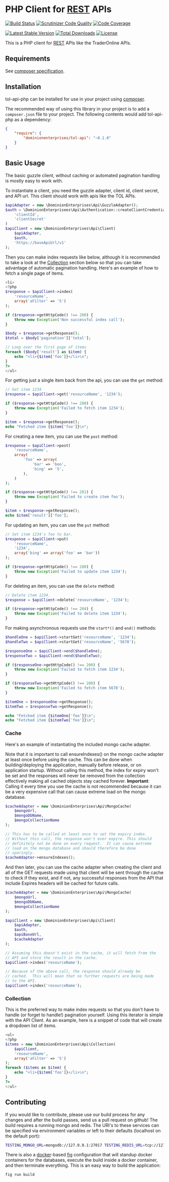 # PHP Client for [REST](http://en.wikipedia.org/wiki/Representational_state_transfer) APIs

[![Build Status](http://img.shields.io/travis/dominionenterprises/tol-api-php.svg?style=flat)](https://travis-ci.org/dominionenterprises/tol-api-php)
[![Scrutinizer Code Quality](http://img.shields.io/scrutinizer/g/dominionenterprises/tol-api-php.svg?style=flat)](https://scrutinizer-ci.com/g/dominionenterprises/tol-api-php/)
[![Code Coverage](http://img.shields.io/scrutinizer/coverage/g/dominionenterprises/tol-api-php.svg?style=flat)](https://scrutinizer-ci.com/g/dominionenterprises/tol-api-php/)

[![Latest Stable Version](http://img.shields.io/packagist/v/dominionenterprises/tol-api.svg?style=flat)](https://packagist.org/packages/dominionenterprises/tol-api)
[![Total Downloads](http://img.shields.io/packagist/dt/dominionenterprises/tol-api.svg?style=flat)](https://packagist.org/packages/dominionenterprises/tol-api)
[![License](http://img.shields.io/packagist/l/dominionenterprises/tol-api.svg?style=flat)](https://packagist.org/packages/dominionenterprises/tol-api)

This is a PHP client for [REST](http://en.wikipedia.org/wiki/Representational_state_transfer) APIs like the TraderOnline APIs.

## Requirements

See [composer specification](composer.json).

## Installation

tol-api-php can be installed for use in your project using [composer](http://getcomposer.org).

The recommended way of using this library in your project is to add a `composer.json` file to your project.  The following contents would add tol-api-php as a dependency:

```json
{
    "require": {
        "dominionenterprises/tol-api": "~0.1.0"
    }
}
```

## Basic Usage

The basic guzzle client, without caching or automated pagination handling is mostly easy to work with.

To instantiate a client, you need the guzzle adapter, client id, client secret, and API url.  This client should work with apis like the TOL APIs.
```php
$apiAdapter = new \DominionEnterprises\Api\GuzzleAdapter();
$auth = \DominionEnterprisees\Api\Authentication::createClientCredentials(
    'clientId',
    'clientSecret'
)
$apiClient = new \DominionEnterprises\Api\Client(
    $apiAdapter,
    $auth,
    'https://baseApiUrl/v1'
);
```

Then you can make index requests like below, although it is recommended to take a look at the [Collection](#collection) section below so that you can take advantage of automatic pagination handling.  Here's an example of how to fetch a single page of items.
```php
<li>
<?php
$response = $apiClient->index(
    'resourceName',
    array('aFilter' => '5')
);

if ($response->getHttpCode() !== 200) {
    throw new Exception('Non successful index call');
}

$body = $response->getResponse();
$total = $body['pagination']['total'];

// Loop over the first page of items
foreach ($body['result'] as $item) {
    echo "<li>{$item['foo']}</li>\n";
}
?>
</ul>
```

For getting just a single item back from the api, you can use the `get` method:
```php
// Get item 1234
$response = $apiClient->get('resourceName', '1234');

if ($response->getHttpCode() !== 200) {
    throw new Exception('Failed to fetch item 1234');
}

$item = $response->getResponse();
echo "Fetched item {$item['foo']}\n";
```

For creating a new item, you can use the `post` method:
```php
$response = $apiClient->post(
    'resourceName',
    array(
        'foo' => array(
            'bar' => 'boo',
            'bing' => '5',
        ),
    )
);

if ($response->getHttpCode() !== 201) {
    throw new Exception('Failed to create item foo');
}

$item = $response->getResponse();
echo $item['result']['foo'];
```

For updating an item, you can use the `put` method:
```php
// Set item 1234's foo to bar.
$response = $apiClient->put(
    'resourceName',
    '1234',
    array('bing' => array('foo' => 'bar'))
);

if ($response->getHttpCode() !== 200) {
    throw new Exception('Failed to update item 1234');
}
```

For deleting an item, you can use the `delete` method:
```php
// Delete item 1234.
$response = $apiClient->delete('resourceName', '1234');

if ($response->getHttpCode() !== 204) {
    throw new Exception('Failed to delete item 1234');
}
```

For making asynchronous requests use the `start*()` and `end()` methods:
```php
$handleOne = $apiClient->startGet('resourceName', '1234');
$handleTwo = $apiClient->startGet('resourceName', '5678');

$responseOne = $apiClient->end($handleOne);
$responseTwo = $apiClient->end($handleTwo);

if ($responseOne->getHttpCode() !== 200) {
    throw new Exception('Failed to fetch item 1234');
}

if ($responseTwo->getHttpCode() !== 200) {
    throw new Exception('Failed to fetch item 5678');
}

$itemOne = $responseOne->getResponse();
$itemTwo = $responseTwo->getResponse();

echo "Fetched item {$itemOne['foo']}\n";
echo "Fetched item {$itemTwo['foo']}\n";
```

### Cache

Here's an example of instantiating the included mongo cache adapter.

Note that it is important to call ensureIndexes() on the mongo cache adapter at least once before using the cache.  This can be done when building/deploying the application, manually before release, or on application startup.  Without calling this method, the index for expiry won't be set and the responses will never be removed from the collection effectively making all cached objects stay cached forever.  **Important**: Calling it every time you use the cache is not recommended because it can be a very expensive call that can cause extreme load on the mongo database.

```php
$cacheAdapter = new \DominionEnterprises\Api\MongoCache(
    $mongoUrl,
    $mongoDbName,
    $mongoCollectionName
);

// This has to be called at least once to set the expiry index.
// Without this call, the response won't ever expire. This should
// definitely not be done on every request.  It can cause extreme
// load on the mongo database and should therefore be done
// sparingly.
$cacheAdapter->ensureIndexes();
```

And then later, you can use the cache adapter when creating the client and all of the GET requests made using that client will be sent through the cache to check if they exist, and if not, any successful responses from the API that include Expires headers will be cached for future calls.

```php
$cacheAdapter = new \DominionEnterprises\Api\MongoCache(
    $mongoUrl,
    $mongoDbName,
    $mongoCollectionName
);

$apiClient = new \DominionEnterprises\Api\Client(
    $apiAdapter,
    $auth,
    $apiBaseUrl,
    $cacheAdapter
);

// Assuming this doesn't exist in the cache, it will fetch from the
// API and store the result in the cache.
$apiClient->index('resourceName');

// Because of the above call, the response should already be
// cached.  This will mean that no further requests are being made
// to the API.
$apiClient->index('resourceName');
```

### Collection

This is the preferred way to make index requests so that you don't have to handle (or forget to handle!) pagination yourself.  Using this iterator is simple with the API Client.  As an example, here is a snippet of code that will create a dropdown list of items.
```php
<ul>
<?php
$items = new \DominionEnterprises\Api\Collection(
    $apiClient,
    'resourceName',
    array('aFilter' => '5')
);
foreach ($items as $item) {
    echo "<li>{$item['foo']}</li>\n";
}
?>
</ul>
```

## Contributing

If you would like to contribute, please use our build process for any changes and after the build passes, send us a pull request on github!  The build requires a running mongo and redis.  The URI's to these services can be specified via environment variables or left to their defaults (localhost on the default port):
```sh
TESTING_MONGO_URL=mongodb://127.0.0.1:27017 TESTING_REDIS_URL=tcp://127.0.0.7:6379 ./build.php
```

There is also a [docker](http://www.docker.com/)-based [fig](http://www.fig.sh/) configuration that will standup docker containers for the databases, execute the build inside a docker container, and then terminate everything.  This is an easy way to build the application:
```sh
fig run build
```
